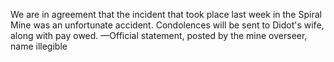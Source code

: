 We are in agreement that the incident that took place last week in the Spiral Mine was an unfortunate accident. Condolences will be sent to Didot's wife, along with pay owed.
—Official statement, posted by the mine overseer, name illegible